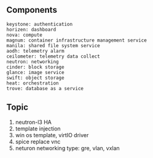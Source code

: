 ## Components
```
keystone: authentication
horizen: dashboard
nova: compute
magnum: container infrastructure management service
manila: shared file system service
aodh: telemetry alarm
ceilometer: telemetry data collect
neutron: networking
cinder: block storage
glance: image service
swift: object storage
heat: orchestration 
trove: database as a service

```
## Topic
1. neutron-l3 HA  
2. template injection  
3. win os template, virtIO driver  
4. spice replace vnc
5. neturon networking type: gre, vlan, vxlan
